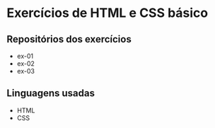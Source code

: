 # Exercícios de HTML e CSS básico 

## Repositórios dos exercícios

<ul>
    <li>ex-01</li>
    <li>ex-02</li>
    <li>ex-03</li>
</ul>

## Linguagens usadas

<ul>
    <li>HTML</li>
    <li>CSS</li>
</ul>
